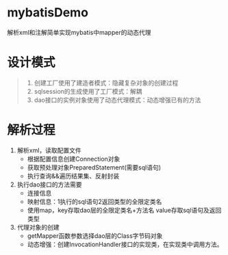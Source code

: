 # mybatisDemo
解析xml和注解简单实现mybatis中mapper的动态代理
# 设计模式
> 1. 创建工厂使用了建造者模式：隐藏复杂对象的创建过程
> 2. sqlsession的生成使用了工厂模式：解耦
> 3. dao接口的实例对象使用了动态代理模式：动态增强已有的方法
# 解析过程
1. 解析xml，读取配置文件
	* 根据配置信息创建Connection对象
	* 获取预处理对象PreparedStatement(需要sql语句)
	* 执行查询&&遍历结果集、反射封装
2. 执行dao接口的方法需要
	* 连接信息
	* 映射信息：1执行的sql语句2返回类型的全限定类名
	* 使用map，key存取dao层的全限定类名+方法名 value存取sql语句及返回类型
3. 代理对象的创建
	* getMapper函数参数选择dao层的Class字节码对象
	* 动态增强：创建InvocationHandler接口的实现类，在实现类中调用方法。
	



